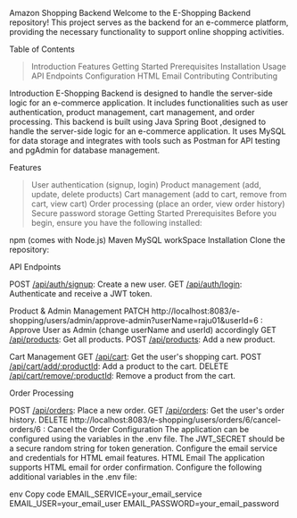Amazon Shopping Backend
Welcome to the E-Shopping Backend repository! This project serves as the backend for an e-commerce platform, providing the necessary functionality to support online shopping activities.

Table of Contents
  > Introduction
  > Features
  > Getting Started
  > Prerequisites
  > Installation
  > Usage
  > API Endpoints
  > Configuration
  > HTML Email
  > Contributing
  > Contributing

Introduction
  E-Shopping Backend is designed to handle the server-side logic for an e-commerce application. It includes functionalities such as user authentication, product management, cart management, and order processing. This backend is built using Java Spring Boot ,designed to handle the server-side logic for an e-commerce application. It uses MySQL for data storage and integrates with tools such as Postman for API testing and pgAdmin for database management.

Features
  > User authentication (signup, login)
  > Product management (add, update, delete products)
  > Cart management (add to cart, remove from cart, view cart)
  > Order processing (place an order, view order history)
  > Secure password storage
  > Getting Started
  > Prerequisites
  > Before you begin, ensure you have the following installed:
  
  npm (comes with Node.js)
  Maven
  MySQL workSpace
  Installation
  Clone the repository:
  
  
API Endpoints

POST [/api/auth/signup](http://localhost:8083/e-shopping/users/sign-up): Create a new user.
GET [/api/auth/login](http://localhost:8083/e-shopping/users/login): Authenticate and receive a JWT token.

Product & Admin Management
PATCH http://localhost:8083/e-shopping/users/admin/approve-admin?userName=raju01&userId=6 : Approve User as Admin (change userName and userId) accordingly
GET [/api/products](http://localhost:8083/e-shopping/admin/products?userName=ARJUN): Get all products.
POST [/api/products](http://localhost:8083/e-shopping/admin/product/add): Add a new product.

Cart Management
GET [/api/cart](http://localhost:8083/e-shopping/users/show-cart?uid=4): Get the user's shopping cart.
POST [/api/cart/add/:productId](http://localhost:8083/e-shopping/users/2?uid=6): Add a product to the cart.
DELETE [/api/cart/remove/:productId](http://localhost:8083/e-shopping/users/cart/remove-item?uid=4&pid=5): Remove a product from the cart.

Order Processing

POST [/api/orders](http://localhost:8083/e-shopping/users/place-order): Place a new order.
GET [/api/orders](http://localhost:8083/e-shopping/users/100/your-orders): Get the user's order history.
DELETE http://localhost:8083/e-shopping/users/orders/6/cancel-orders/6 : Cancel the Order
Configuration
The application can be configured using the variables in the .env file.
The JWT_SECRET should be a secure random string for token generation.
Configure the email service and credentials for HTML email features.
HTML Email
The application supports HTML email for order confirmation. Configure the following additional variables in the .env file:

env
Copy code
EMAIL_SERVICE=your_email_service
EMAIL_USER=your_email_user
EMAIL_PASSWORD=your_email_password
